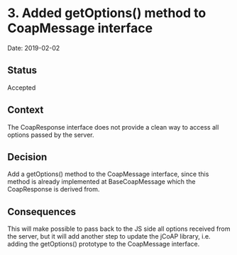 # 3. Added getOptions() method to CoapMessage interface

Date: 2019-02-02

## Status

Accepted

## Context

The CoapResponse interface does not provide a clean way to access all options passed by the server.

## Decision

Add a getOptions() method to the CoapMessage interface, since this method is already implemented at BaseCoapMessage which the CoapResponse is derived from.

## Consequences

This will make possible to pass back to the JS side all options received from the server, but it will add another step to update the jCoAP library, i.e. adding the getOptions() prototype to the CoapMessage interface.
